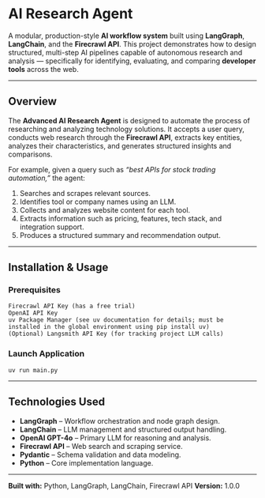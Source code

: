 # AI Research Agent

A modular, production-style **AI workflow system** built using **LangGraph**, **LangChain**, and the **Firecrawl API**.
This project demonstrates how to design structured, multi-step AI pipelines capable of autonomous research and analysis — specifically for identifying, evaluating, and comparing **developer tools** across the web.

---

## Overview

The **Advanced AI Research Agent** is designed to automate the process of researching and analyzing technology solutions.
It accepts a user query, conducts web research through the **Firecrawl API**, extracts key entities, analyzes their characteristics, and generates structured insights and comparisons.

For example, given a query such as *“best APIs for stock trading automation,”* the agent:

1. Searches and scrapes relevant sources.
2. Identifies tool or company names using an LLM.
3. Collects and analyzes website content for each tool.
4. Extracts information such as pricing, features, tech stack, and integration support.
5. Produces a structured summary and recommendation output.

---

## Installation & Usage

### Prerequisites

```
Firecrawl API Key (has a free trial)
OpenAI API Key
uv Package Manager (see uv documentation for details; must be installed in the global environment using pip install uv)
(Optional) Langsmith API Key (for tracking project LLM calls)
```

### Launch Application
```
uv run main.py
```

---

## Technologies Used

* **LangGraph** – Workflow orchestration and node graph design.
* **LangChain** – LLM management and structured output handling.
* **OpenAI GPT-4o** – Primary LLM for reasoning and analysis.
* **Firecrawl API** – Web search and scraping service.
* **Pydantic** – Schema validation and data modeling.
* **Python** – Core implementation language.

---

**Built with:** Python, LangGraph, LangChain, Firecrawl API
**Version:** 1.0.0
